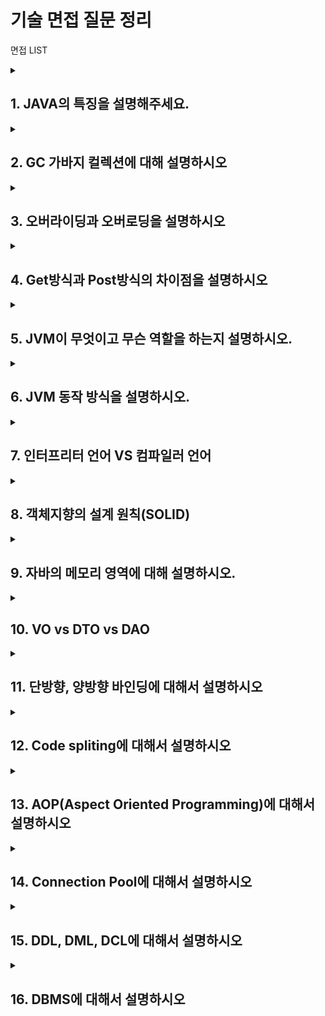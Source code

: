 # 기술 면접 질문 정리

 면접 LIST

<details>
<summary> <h2>1. JAVA의 특징을 설명해주세요.</h2></summary>
- 자바는 객체 지향 프로그래밍 언어입니다.   <br>
- 기본 자료형을 제외한 모든 요소들이 객체로 표현되고, 객체 지향 개념의 특징이 캡슐화, 상속, 다형성이 잘 적용된 언어입니다.    

<h3>장점</h3>
- JVM(자바 가상머신) 위에서 동작하기 때문에 운영체제에 독립적이다. <br>   
- GabageCollection을 통한 자동적인 메모리 관리가 가능하다.   
<h3>단점</h3>
- JVM 위에서 동작하기 때문에 실행 속도가 상대적으로 느리다.   <br>
- 다중 상속이나 타입에 엄격하며, 제약이 많다(그래서 인터페이스를 사용하여 보완함).

</details>


<details>
<summary> <h2>2. GC 가바지 컬렉션에 대해 설명하시오</h2></summary>
시스템에서 더 이상 사용하지 않는 동적 할당된 메모리 블록이나 객체를 찾아 자동적으로 다시 사용 가능한 자원으로 회수하는 것
<br>
(C, C++ 같은 경우에는 메모리를 수동으로 해제해주어야함)<br>
-> 자바의 경우에는 JVM이 이 역할을 수행해준다.

<br>
<h4>꼬리 질문</h4>
<details>
<summary> <h4> 가비지 컬렉션 알고리즘</h4></summary>
- 마킹 작업(Mark And Sweep) : 사용중인 메모리와 사용하지 않는 메모리 식별 -> 자바, 자바스크립트가 사용중
- 일반 삭제(Reference Counting) : 참조되지 않는 객체를 제거하고 빈 공간에 대한 포인터를 남긴다.(객체가 참조되는 횟수를 세어, 참조 횟수가 0이 되면 해당 객체를 삭제)
<br>
</details>
<summary> <h4> 가비지 컬렉션의 과정</h4></summary>
- GC의 작업을 수행하기 위해 JVM이 어플리케이션의 실행을 잠시 멈추고, GC를 실행하는 쓰레드를 제외한 모든 쓰레드들의 작업을 중단 후(Stop The World 과정) 사용하지 않는 메모리를 제거(Mark and Sweep 과정)하고 작업이 재개된다.
<br>
</details>

</details>

<details>
<summary> <h2>3. 오버라이딩과 오버로딩을 설명하시오</h2></summary>
- 오버라이딩 : 상위 클래스(부모 클래스)에 있는 메소드를 하위 클래스(자식 클래스)에서 재정의 하는 것<br>
- 오버로딩 : 매개변수의 개수, 타입을 다르게 하여 같은 이름의 메소드를 여러개 정의하는 것   
</details>

<details>
<summary> <h2>4. Get방식과 Post방식의 차이점을 설명하시오</h2></summary>
- GET : 파라미터 정보를 URL 뒤(쿼리스트링)에 붙여 보내는 방식<br>
- POST : body에 파라미터 정보를 넣어 보내는 방식
<br>
[사용목적]<br>
- GET : 서버에서 데이터를 조회할 때 사용
- POST : 서버에 데이터를 생성 혹은 수정할 때 사용
<br>
[보안]<br>
- GET : 주소창에 쿼리스트링으로 보내진 정보들이 보여지기 때문에 보안이 떨어진다.
- POST : HTTP Body에 데이터를 담아 보내기 때문에 GET방식 보다 보안이 좋다.
<br>
[멱등성(idempotent)]-> 동일한 요청을 여러 번 전송해도 처음 요청과 동일한 상태를 유지한다는 개념
- GET : 정보를 요청하는 용도로 사용되기 때문에 서버의 상태를 변경시키지 않기 때문에 멱등적이다.<br>
- POST : 정보가 변화되는 요청이기 때문에 서버의 상태가 변경됨. 그렇기 때문에 멱등성을 가지지 않는다.


</details>

<details>
<summary> <h2>5. JVM이 무엇이고 무슨 역할을 하는지 설명하시오.</h2></summary>
- 자바 가상 머신의 약자를 줄여 부르는 용어(Java Virtual Machine)<br>
- 메모리 관리(GC)를 수행하며 스택(Stack) 기반으로 동작하고 Java Byte Code를 운영체제(OS)에 맞게 해석해주는 역할<br>
- JVM은 스택(Stack) 기반으로 동작하며, 자바 바이트 코드를 OS에 맞게 해석하는 역할

</details>

<details>
<summary> <h2>6. JVM 동작 방식을 설명하시오.</h2></summary>
JAVA 클래스 파일(.java) -> 자바 컴파일러 -> 자바 바이트 코드(.class) -> JVM(자바 인터프리터, JIT 컴파일러) ->  컴퓨터가 읽을 수 있는 기계어로 해석
</details>

<details>
<summary> <h2>7. 인터프리터 언어 VS 컴파일러 언어 </h2></summary>

- 인터프리터 : 프로그램을 실행할 때 코드를 한 줄 씩 읽어나가며 실행하는 방식 -> JS, Python, Sql
<br>
- 컴파일러 : 기계가 이해할 수 있는 기계어로 번역하여 실행하는 방식 -> C,C++, JAVA
<br>
이해를 돕는 예시<br>
파이썬은 실행하고 난 뒤에 오류를 잡아주고, 자바는 실행하기 전에 빨간줄로 오류를 잡아줌

</details>

<details>
<summary> <h2>8. 객체지향의 설계 원칙(SOLID)</h2></summary>

사용 이유 : SOLID 객체 지향 원칙을 적용하면 코드를 확장하고 유지 보수 관리하기가 더 쉬워지며, 불필요한 복잡성을 제거해 리팩토링에 소요되는 시간을 줄임으로써 프로젝트 개발의 생산성을 높일 수 있다.
<br>
<h5>1. SRP - 단일 책임 원칙 : 한 클래스는 하나의 책임만 가져야 한다.</h5>
<br>
-> 클래스가 변경되어야 하는 이유가 단 하나뿐이어야 함을 의미

ex) 주문 관리 시스템을 만들때 주문 생성, 주문 저장, 주문 검색, 주문 처리, 주문 알림등 다양한 기능이 있을때 아래와 같이 코드를 짜야된다.
```
// 주문 클래스 - 단일 책임 원칙을 준수한 예시
public class Order {
    private int orderId;
    // 주문 정보와 주문 상태 관리

    public int getOrderId() {
        return orderId;
    }

    // 다른 주문과 관련된 메서드
}

// 주문 생성 클래스
public class OrderCreator {
    public Order createOrder() {
        // 주문 생성 로직
        return new Order();
    }
}

// 주문 저장 클래스
public class OrderRepository {
    public void saveOrder(Order order) {
        // 주문 저장 로직
    }

    public Order findOrderById(int orderId) {
        // 주문 검색 로직
        return null;
    }
}

// 주문 처리 클래스
public class OrderProcessor {
    public void processOrder(Order order) {
        // 주문 처리 로직
    }
}

// 주문 알림 클래스
public class OrderNotifier {
    public void sendOrderNotification(Order order) {
        // 주문 알림 전송 로직
    }
}
```

<br>
<h5>2. OCP(Open-Closed Principle) - 개방 폐쇄 원칙 : 확장에는 열려있고, 수정에는 닫혀있어야 한다.</h5>
<br>
방법
<br>
추상화와 다형성 활용 : 추상 클래스와 인터페이스를 사용하여 확장 가능한 코드를 작성
<br>
디자인 패턴 사용 : OCP를 준수하는 설계 패턴을 제공함
<br>
의존성 주입 : 의존성 주입을 통해 외부에서 객체의 의존성을 주입받게 함으로써 새로운 구현을 추가하거나 변경할 때 기존 코드를 수정하지 않고도 확장 가능한 코드를 작성할 수 있다.

```
interface Shape {
    void draw();
}

class Circle implements Shape {
    void draw() {
        // 원을 그리는 코드
    }
}

class Rectangle implements Shape {
    void draw() {
        // 사각형을 그리는 코드
    }
}

class Triangle implements Shape {
    void draw() {
        // 삼각형을 그리는 코드
    }
}

// 클라이언트 코드
public class DrawingApp {
    public void drawShapes() {
        List<Shape> shapes = new ArrayList<>(); // 인터페이스를 생성하여 draw라는 기능만 가지도록 하게 하고 클래스를 추가하여 확장하도록 설계해놓음
        shapes.add(new Circle());
        shapes.add(new Rectangle());
        shapes.add(new Triangle());
        
        for (Shape shape : shapes) {
            shape.draw();
        }
    }
}
```

<h5>3. LSP(Liskov Substitution Principle) - 리스코프 치환 원칙 : 하위 타입은 항상 상위 타입을 대체 할 수 있어야 한다.</h5>

<br>
잘못된 예제

```
class Bird {
    void fly() {
        System.out.println("새가 날아갑니다.");
    }
}

class Ostrich extends Bird {
    void fly() {
        throw new UnsupportedOperationException("타조는 날지 않습니다.");
    }
}

public class Main {
    public static void main(String[] args) {
        Bird bird = new Ostrich();
        bird.fly();
    }
}

```

Ostrich는 Bird의 서브타입이지만 fly 메서드의 동작이 슈퍼타입(Bird)에서 기대되는 동작과 다름 
<br>
-> 'Bird'에서는 '새가 날아갑니다'라는 말을 출력하지만 Ostrich에서는 예외를 던지면서 다른 동작을 수행함


<br>
올바른 예시

```
class Shape {
    int area() {
        return 0;
    }
}

class Rectangle extends Shape {
    int width;
    int height;

    int area() {
        return width * height;
    }
}

```

```

void printArea(Shape shape) {
    int area = shape.area();
    System.out.println("넓이: " + area);
}

public static void main(String[] args) {
    Shape shape = new Shape();
    Rectangle rectangle = new Rectangle();
    
    printArea(shape);      // 결과: "넓이: 0"
    printArea(rectangle);  // 결과: "넓이: (직사각형의 넓이)"
}

```

<br>

<h5>4. ISP(Interface Segregation Principle) - 인터페이스 분리 원칙 : 한 클래스는 자신이 사용하지 않는 메서드에 의존해서는 안 되며, 인터페이스는 그 구현체들에게 필요한 메서드만을 제공해야 한다. </h5>

<br>
잘못된 예

```
interface Worker {
    void work();
    void eat();
}

```

```

class SuperWorker implements Worker {
    public void work() {
        // 일을 수행하는 코드
    }

    public void eat() {
        // 점심 식사를 하는 코드
    }
}

```



올바른 예

<br>

```

interface Workable {
    void work();
}

interface Feedable {
    void eat();
}

class SuperWorker implements Workable, Feedable {
    public void work() {
        // 일을 수행하는 코드
    }

    public void eat() {
        // 점심 식사를 하는 코드
    }
}

class RegularWorker implements Workable {
    public void work() {
        // 일을 수행하는 코드
    }
}



```


<br>




<h5>5. DIP(Dependency Inversion Principle) - 의존 관계 원칙 : 구체적인 클래스보다 상위 클래스, 인터페이스, 추상클래스와 같이 변하지 않을 가능성이 높은 클래스와 관계를 맺어라</h5>

<br>
잘못된 예

```
class Bulb {
    void turnOn() {
        // 전구를 켜는 코드
    }
}

class Switch {
    private Bulb bulb;

    // Switch 클래스가 Bulb 클래스에 직접 의존하고 있음
    Switch() {
        this.bulb = new Bulb();
    }

    void operate() {
        bulb.turnOn();
    }
}


```
<br>
올바른 예
<br>

```
interface Switchable {
    void turnOn();
}

class Bulb implements Switchable {
    public void turnOn() {
        // 전구를 켜는 코드
    }
}

class Fan implements Switchable {
    public void turnOn() {
        // 선풍기를 켜는 코드
    }
}

class Switch {
    private Switchable device;

    // Switchable이라는 인터페이스(추상)에 의존하여 이 인터페이스를 구현한 Bulb와 Fan을 사용할 수 있음 
    Switch(Switchable device) {
        this.device = device;
    }

    void operate() {
        device.turnOn();
    }
}
```


</details>

<details>
<summary> <h2>9. 자바의 메모리 영역에 대해 설명하시오.</h2></summary>

자바의 메모리 공간은 크게 Method 영역, Stack 영역, Heap 영역으로 구분되고, 데이터 타입에 따라 할당된다.
<br>
- 메소드(스태틱) 영역 : 전역변수와 static 변수를 저장하며, Method 영역은 프로그램의 시작부터 종료까지 메모리에 남아있다.
<br>
- 스택(Stack) 영역 : 스레드 별 지역변수와 매개변수 데이터 값이 저장되는 공간이며, 메소드가 호출될 때 메모리에 할당되고 종료되면 메모리가 해제된다. LIFO(Last In First Out) 구조를 갖고 변수에 새로운 데이터가 할당되면 이전 데이터는 지워진다.
<br>
- 힙(Heap)영역 : new 키워드로 생성되는 객체(인스턴스), 배열 등이 Heap 영역에 저장되며, 가비지 컬렉션에 의해 메모리가 관리되어 진다.
<br>
<br>
<h5>각 메모리 영역이 할당되는 시점은?</h5>
<br>
- 메소드 영역 : JVM이 동작해서 클래스가 로딩될 때 생성<br>
- 스택 영역 : 컴파일 타임 시 할당<br>
- 힙 영역 : 런타임시 할당<br>


</details>

<details>
<summary> <h2>10. VO vs DTO vs DAO</h2></summary>

- VO(Value Object) : 값 오브젝트로써 값을 위해 쓰인다. Read-Only의 특징을 가진다.<br> 
- DTO(Data Transfer Object) : 순수한 데이터 객체로써 속성과 그 속성에 접근하기 위한 getter, setter 메소드만 가진 클래스
<br>
- DAO(Data Access Object) : DB의 data에 접근하기 위한 객체로 실제 DB에 접근하는 객체
<br>
</details>


<details>
<summary> <h2>11. 단방향, 양방향 바인딩에 대해서 설명하시오</h2></summary>

- 데이터 바인딩 : 두 데이터 혹은 정보의 소스를 일치시키는 기법으로, 화면에 보이는 데이터와 브라우저 메모리에 있는 데이터(여러 개의 자바스크립트 객체)를 일치시키는 것을 말함
<br>
<br>
양방향 데이터 바인딩<br>
▶ 장점 : 코드의 사용면에서 코드량을 크게 줄여줌<br>
▷ 단점 : 변화에 따라 DOM 객체 전체를 렌더링해주거나 데이터를 바꿔주므로, 성능이 감소되는 경우가 있음<br>
<br>
단방향 데이터 바인딩<br>
▶ 장점 : 데이터 변화에 따른 성능 저하 없이 DOM 객체 갱신 가능,<br>
데이터 흐름이 단방향(부모 -> 하위 컴포넌트)이라, 코드를 이해하기 쉽고 데이터 추적과 디버깅이 쉬움<br>
▷ 단점 :  변화를 감지하고 화면을 업데이트 하는 코드를 매번 작성해야 함<br>

</details>

<details>
<summary> <h2>12. Code spliting에 대해서 설명하시오</h2></summary>

하나의 번들 파일을 여러 개의 번들 파일로 나누어 더 빠른 속도로 화면을 로드하기 위함

</details>

<details>
<summary> <h2>13. AOP(Aspect Oriented Programming)에 대해서 설명하시오</h2></summary>

프로그램 내의 핵심 비즈니스 로직에서 공통적으로 들어가야 될 코드를 부가 기능 로직으로 분리하여 구현하는 것을 AOP라고 한다.
<br>
예를 들어 컨트롤러 (get, post)연결에서 IP값을 받고 싶을 때 일반적으로 비즈니스 로직을 구현한다면 IP를 호출하는 함수를 모든 비즈니스 로직에 넣어야 하지만 AOP 방식을 사용하면 부가기능 영역에 IP를 호출하는 함수를 넣으면 모든 연결에서 IP를 가져올 수 있다.


</details>


<details>
<summary> <h2>14. Connection Pool에 대해서 설명하시오</h2></summary>

<h4>핵심 키워드 : WAS, DB 연결 객체, Pool</h4>
<br>
WAS가 실행되면서 DB와 연결해놓은 객체들을 pool에 저장시켜놓고 필요할 때 가져다 쓰는 방식을 말함
<br>
<br>
<h4>Web Server VS WAS/Web Contatiner </h4><br>
- Web Server :  Http 프로토콜을 기반으로 클라이언트가 웹 브라우저에서 어떠한 요청을 하면 그 요청을 받아 <b>정적 컨텐츠</b>를 제공하는 서버.
<br>

<br>
- WAS(Web Application Server)/Web Container :  DB 조회 or 다양한 로직 처리를 요구하는 <b>동적 컨텐츠</b>를 제공하기 위해 만들어진 Application 서버
(정적인 리소스 역시 처리할 수 있음 )
<br>

<br>
WAS에서 웹서버의 기능까지 모두 수행하면 안되는 이유<br>
1. 서버 부하 방지<br>
정적 컨텐츠까지 WAS가 처리한다면 부하가 커지게 되고, 수행 속도가 느려짐<br>
2. 보안 강화<br>
SSL에 대한 암호화, 복호화 처리에 웹 서버를 사용 가능<br>
3. 여러 대의 WAS 연결 가능<br>
로드 밸런싱을 위해 웹 서버를 사용할 수 있다. 여러 개의 서버를 사용하는 대용량 웹 어플리케이션의 경우 웹 서버와 WAS를 분리하여 무중단 운영을 위한 장애 극복에 쉽게 대응할 수 있다.<br>
4. 여러 웹 어플리케이션 서비스 가능<br>
하나의 서버에서 PHP, JAVA 어플리케이션을 함께 사용할 수 있다.<br>




</details>


<details>
<summary> <h2>15. DDL, DML, DCL에 대해서 설명하시오 </h2></summary>

DDL(Defination 정의) : CREATE, ALTER, DROP, TRUNCATE <br>
DML(Manipulation 조작) : SELECT, INSERT, UPDATE, DELETE <br>
DCL(Control 통제) : GRANT,  REVOKE <br>
 
</details>

<details>
<summary> <h2>16. DBMS에 대해서 설명하시오 </h2></summary>

DataBase Management System => 데이터에 관한 정보를 가능한 한 효율적이고 효과적으로 구성, 복원 및 검색할 수 있도록 만든 응용 프로그램 모음<br>

* RDBMS(관계형) -> oracle, mysql, mssql과 같이 테이블을 만들어서 속성에 따라 관리하는 DB를 말한다.
* noSql(비관계형) -> JSON 데이터 형식(key-value)으로 데이터를 관리하는 DB

</details>

